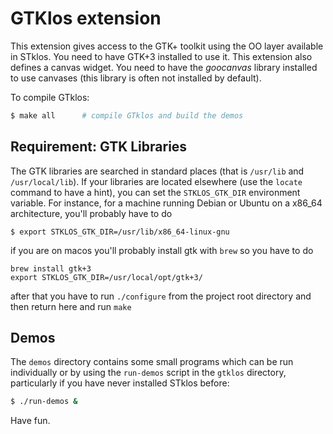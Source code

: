 # GTKlos extension


This extension gives access to the GTK+ toolkit using the OO layer available in STklos. You need to have GTK+3 installed to use it. This extension also defines a canvas widget. You need to have the *goocanvas* library installed to use canvases (this library is often not installed by default).


To compile GTklos:

```sh
$ make all      # compile GTklos and build the demos
```

## Requirement: GTK Libraries

The GTK libraries are searched in standard places (that is
`/usr/lib` and `/usr/local/lib`). If your libraries are located elsewhere (use the `locate` command to have a hint), you can set the `STKLOS_GTK_DIR` environment variable. For instance, for a machine running Debian or Ubuntu on a x86_64 architecture, you'll probably have to do

```shell
$ export STKLOS_GTK_DIR=/usr/lib/x86_64-linux-gnu
```

if you are on macos you'll probably install gtk with `brew` so you have to do

```shell
brew install gtk+3
export STKLOS_GTK_DIR=/usr/local/opt/gtk+3/
```

after that you have to run `./configure` from the project root directory and then return here and run `make`

## Demos

The `demos` directory contains some small programs which can be run individually or by using the `run-demos` script in the `gtklos` directory, particularly if you have never installed STklos before:

```sh
$ ./run-demos &
```

Have fun.
